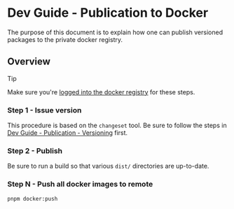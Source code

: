 # Dev Guide - Publication to Docker

The purpose of this document is to explain how one can publish versioned packages to the private docker registry.

## Overview

> [!TIP]
> Make sure you're [logged into the docker registry](./dev-env-docker.md) for these steps.

### Step 1 - Issue version

This procedure is based on the `changeset` tool. Be sure to follow the steps in  [Dev Guide - Publication - Versioning](./dev-guide-publication-semver.md) first.

###  Step 2 - Publish

Be sure to run a build so that various `dist/` directories are up-to-date.


### Step N - Push all docker images to remote

```sh
pnpm docker:push
```